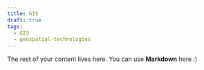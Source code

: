 ```yaml
---
title: GIS
draft: true
tags:
  - GIS
  - geospatial-technologies
---
```

 
The rest of your content lives here. You can use **Markdown** here :)
